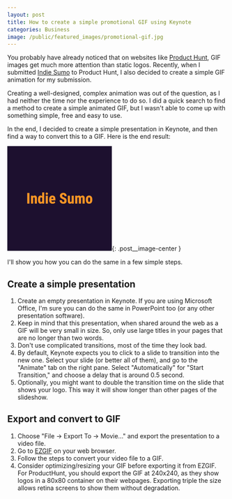 ```yaml
---
layout: post
title: How to create a simple promotional GIF using Keynote
categories: Business
image: /public/featured_images/promotional-gif.jpg
---
```


You probably have already noticed that on websites like [Product Hunt](https://www.producthunt.com/), GIF images get much more attention than static logos. Recently, when I submitted [Indie Sumo](https://www.producthunt.com/posts/indie-sumo) to Product Hunt, I also decided to create a simple GIF animation for my submission.

Creating a well-designed, complex animation was out of the question, as I had neither the time nor the experience to do so. I did a quick search to find a method to create a simple animated GIF, but I wasn't able to come up with something simple, free and easy to use.

In the end, I decided to create a simple presentation in Keynote, and then find a way to convert this to a GIF. Here is the end result:

![Indie Sumo Promotional GIF](/public/post_images/indie-sumo-gif.gif){: .post__image-center }

I'll show you how you can do the same in a few simple steps.

## Create a simple presentation
1. Create an empty presentation in Keynote. If you are using Microsoft Office, I'm sure you can do the same in PowerPoint too (or any other presentation software).
2. Keep in mind that this presentation, when shared around the web as a GIF will be very small in size. So, only use large titles in your pages that are no longer than two words.
3. Don't use complicated transitions, most of the time they look bad.
4. By default, Keynote expects you to click to a slide to transition into the new one. Select your slide (or better all of them), and go to the "Animate" tab on the right pane. Select "Automatically" for "Start Transition," and choose a delay that is around 0.5 second.
5. Optionally, you might want to double the transition time on the slide that shows your logo. This way it will show longer than other pages of the slideshow.

## Export and convert to GIF
1. Choose "File -> Export To -> Movie..." and export the presentation to a video file.
2. Go to [EZGIF](https://ezgif.com/video-to-gif) on your web browser.
3. Follow the steps to convert your video file to a GIF.
4. Consider optimizing/resizing your GIF before exporting it from EZGIF. For ProductHunt, you should export the GIF at 240x240, as they show logos in a 80x80 container on their webpages. Exporting triple the size allows retina screens to show them without degradation.
